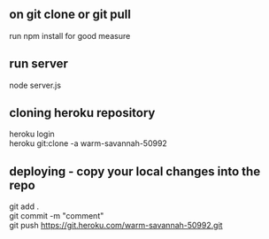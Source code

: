 ## on git clone or git pull
run npm install for good measure

## run server
node server.js

## cloning heroku repository
heroku login\
heroku git:clone -a warm-savannah-50992

## deploying - copy your local changes into the repo

git add .\
git commit -m "comment"\
git push https://git.heroku.com/warm-savannah-50992.git
